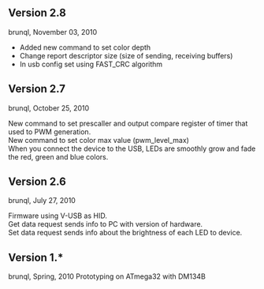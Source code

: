 Version 2.8
-----------
brunql, November 03, 2010

* Added new command to set color depth
* Change report descriptor size (size of sending, receiving buffers)
* In usb config set using FAST_CRC algorithm

Version 2.7
-----------
brunql, October 25, 2010

New command to set prescaller and output compare register of timer that used to PWM generation.   
New command to set color max value (pwm_level_max)   
When you connect the device to the USB, LEDs are smoothly grow and fade the red, green and blue colors.   

Version 2.6
-----------
brunql, July 27, 2010

Firmware using V-USB as HID.    
Get data request sends info to PC with version of hardware.   
Set data request sends info about the brightness of each LED to device.  

Version 1.*
-----------
brunql, Spring, 2010
Prototyping on ATmega32 with DM134B   
